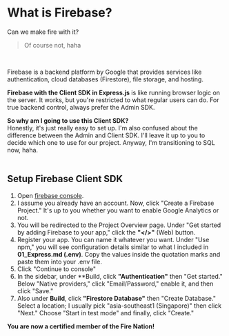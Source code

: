 # What is Firebase?
Can we make fire with it?<br>
> Of course not, haha
<br>

Firebase is a backend platform by Google that provides services like authentication, cloud databases (Firestore), file storage, and hosting.

**Firebase with the Client SDK in Express.js** is like running browser logic on the server. It works, but you're restricted to what regular users can do. For true backend control, always prefer the Admin SDK.

**So why am I going to use this Client SDK?**<br>
Honestly, it's just really easy to set up. I'm also confused about the difference between the Admin and Client SDK. I'll leave it up to you to decide which one to use for our project. Anyway, I'm transitioning to SQL now, haha.<br><br> 

## Setup Firebase Client SDK
1. Open [firebase console](https://console.firebase.google.com/u/0/).
2. I assume you already have an account. Now, click "Create a Firebase Project." It's up to you whether you want to enable Google Analytics or not.
3. You will be redirected to the Project Overview page. Under "Get started by adding Firebase to your app," click the **"</>"** (Web) button.
4. Register your app. You can name it whatever you want. Under "Use npm," you will see configuration details similar to what I included in **01_Express.md (.env)**. Copy the values inside the quotation marks and paste them into your .env file.
5. Click "Continue to console"
6. In the sidebar, under **Build, click **"Authentication"** then "Get started." Below "Native providers," click "Email/Password," enable it, and then click "Save."
7. Also under **Build**, click **"Firestore Database"** then "Create Database." Select a location; I usually pick "asia-southeast1 (Singapore)" then click "Next." Choose "Start in test mode" and finally, click "Create."

**You are now a certified member of the Fire Nation!**
